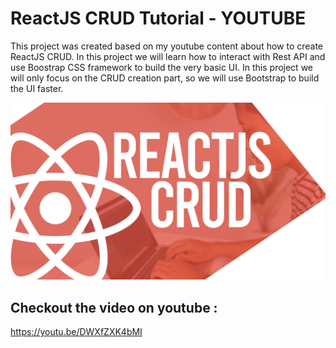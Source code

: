 # ReactJS CRUD Tutorial - YOUTUBE
This project was created based on my youtube content about how to create ReactJS CRUD. In this project we will learn how to interact with Rest API and use Boostrap CSS framework to build the very basic UI.  In this project we will only focus on the CRUD creation part, so we will use Bootstrap to build the UI faster.

 <img src="reactjs-crud.jpg" />

## Checkout the video on youtube :
<https://youtu.be/DWXfZXK4bMI>
